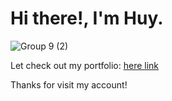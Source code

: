 # Hi there!, I'm Huy. 


![Group 9 (2)](https://github.com/trinhqhuy/trinhqhuy/assets/77260252/fc85dc78-23b6-4d69-9e69-85fd4bddbb72)


Let check out my portfolio: <a href="https://trinhqhuy.glitch.me/">here link</a>

Thanks for visit my account!
